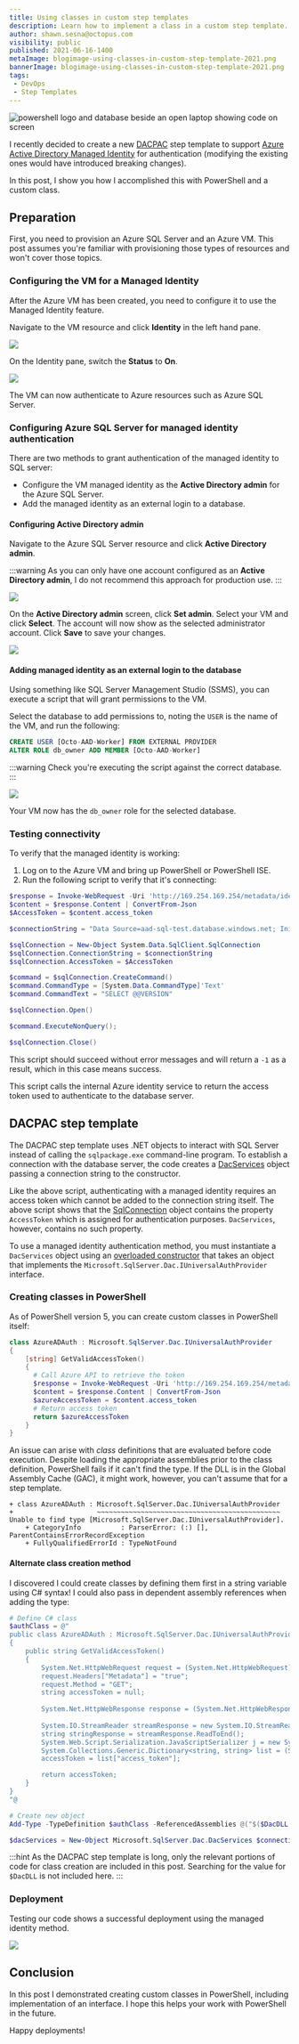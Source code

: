```yaml
---
title: Using classes in custom step templates
description: Learn how to implement a class in a custom step template.
author: shawn.sesna@octopus.com
visibility: public
published: 2021-06-16-1400
metaImage: blogimage-using-classes-in-custom-step-template-2021.png
bannerImage: blogimage-using-classes-in-custom-step-template-2021.png
tags:
 - DevOps
 - Step Templates
---
```


![powershell logo and database beside an open laptop showing code on screen](blogimage-using-classes-in-custom-step-template-2021.png)

I recently decided to create a new [DACPAC](https://library.octopus.com/step-templates/ae9d0024-a5aa-4aa8-95a9-cba53c291054/actiontemplate-sql-deploy-dacpac-with-aad-auth-support) step template to support [Azure Active Directory Managed Identity](https://docs.microsoft.com/en-us/azure/active-directory/managed-identities-azure-resources/overview) for authentication (modifying the existing ones would have introduced breaking changes).  

In this post, I show you how I accomplished this with PowerShell and a custom class.

## Preparation
First, you need to provision an Azure SQL Server and an Azure VM.  This post assumes you're familiar with provisioning those types of resources and won't cover those topics.

### Configuring the VM for a Managed Identity
After the Azure VM has been created, you need to configure it to use the Managed Identity feature.  

Navigate to the VM resource and click **Identity** in the left hand pane.

![](azure-vm-identity.png)

On the Identity pane, switch the **Status** to **On**.

![](azure-vm-managed-identity.png)

The VM can now authenticate to Azure resources such as Azure SQL Server.

### Configuring Azure SQL Server for managed identity authentication

There are two methods to grant authentication of the managed identity to SQL server:

- Configure the VM managed identity as the **Active Directory admin** for the Azure SQL Server.
- Add the managed identity as an external login to a database.

#### Configuring Active Directory admin
Navigate to the Azure SQL Server resource and click **Active Directory admin**.

:::warning
As you can only have one account configured as an **Active Directory admin**, I do not recommend this approach for production use.
:::

![](azure-sql-aad-admin.png)

On the **Active Directory admin** screen, click **Set admin**.  Select your VM and click **Select**. The account will now show as the selected administrator account. Click **Save** to save your changes.

![](azure-sql-select-admin.png)

#### Adding managed identity as an external login to the database
Using something like SQL Server Management Studio (SSMS), you can execute a script that will grant permissions to the VM.  

Select the database to add permissions to, noting the `USER` is the name of the VM, and run the following:

``` sql
CREATE USER [Octo-AAD-Worker] FROM EXTERNAL PROVIDER
ALTER ROLE db_owner ADD MEMBER [Octo-AAD-Worker]
```

:::warning
Check you're executing the script against the correct database.
:::

![](azure-sql-user-script.png)

Your VM now has the `db_owner` role for the selected database.

### Testing connectivity
To verify that the managed identity is working: 

1. Log on to the Azure VM and bring up PowerShell or PowerShell ISE.  
1.  Run the following script to verify that it's connecting:

``` PowerShell
$response = Invoke-WebRequest -Uri 'http://169.254.169.254/metadata/identity/oauth2/token?api-version=2018-02-01&resource=https%3A%2F%2Fdatabase.windows.net%2F' -Method GET -Headers @{Metadata="true"}
$content = $response.Content | ConvertFrom-Json
$AccessToken = $content.access_token

$connectionString = "Data Source=aad-sql-test.database.windows.net; Initial Catalog=TestDB2;"

$sqlConnection = New-Object System.Data.SqlClient.SqlConnection
$sqlConnection.ConnectionString = $connectionString
$sqlConnection.AccessToken = $AccessToken

$command = $sqlConnection.CreateCommand()
$command.CommandType = [System.Data.CommandType]'Text'
$command.CommandText = "SELECT @@VERSION"

$sqlConnection.Open()

$command.ExecuteNonQuery();

$sqlConnection.Close()
```

This script should succeed without error messages and will return a `-1` as a result, which in this case means success.

This script calls the internal Azure identity service to return the access token used to authenticate to the database server.

## DACPAC step template

The DACPAC step template uses .NET objects to interact with SQL Server instead of calling the `sqlpackage.exe` command-line program.  To establish a connection with the database server, the code creates a [DacServices](https://docs.microsoft.com/en-us/dotnet/api/microsoft.sqlserver.dac.dacservices?view=sql-dacfx-150) object passing a connection string to the constructor.  

Like the above script, authenticating with a managed identity requires an access token which cannot be added to the connection string itself.  The above script shows that the [SqlConnection](https://docs.microsoft.com/en-us/dotnet/api/system.data.sqlclient.sqlconnection?view=dotnet-plat-ext-5.0) object contains the property `AccessToken` which is assigned for authentication purposes. `DacServices`, however, contains no such property.  

To use a managed identity authentication method, you must instantiate a `DacServices` object using an [overloaded constructor](https://docs.microsoft.com/en-us/dotnet/api/microsoft.sqlserver.dac.dacservices.-ctor?view=sql-dacfx-150#Microsoft_SqlServer_Dac_DacServices__ctor_System_String_Microsoft_SqlServer_Dac_IUniversalAuthProvider_) that takes an object that implements the `Microsoft.SqlServer.Dac.IUniversalAuthProvider` interface.

### Creating classes in PowerShell
As of PowerShell version 5, you can create custom classes in PowerShell itself:

```PowerShell
class AzureADAuth : Microsoft.SqlServer.Dac.IUniversalAuthProvider
{
	[string] GetValidAccessToken()
    {
      # Call Azure API to retrieve the token
      $response = Invoke-WebRequest -Uri 'http://169.254.169.254/metadata/identity/oauth2/token?api-version=2018-02-01&resource=https%3A%2F%2Fdatabase.windows.net%2F' -Method GET -Headers @{Metadata="true"} -UseBasicParsing
      $content = $response.Content | ConvertFrom-Json
      $azureAccessToken = $content.access_token
      # Return access token
      return $azureAccessToken
    }
}
```

An issue can arise with *class* definitions that are evaluated before code execution.  Despite loading the appropriate assemblies prior to the class definition, PowerShell fails if it can't find the type.  If the DLL is in the Global Assembly Cache (GAC), it might work, however, you can't assume that for a step template.

```
+ class AzureADAuth : Microsoft.SqlServer.Dac.IUniversalAuthProvider
+                     ~~~~~~~~~~~~~~~~~~~~~~~~~~~~~~~~~~~~~~~~~~~~~~
Unable to find type [Microsoft.SqlServer.Dac.IUniversalAuthProvider].
    + CategoryInfo          : ParserError: (:) [], ParentContainsErrorRecordException
    + FullyQualifiedErrorId : TypeNotFound
```

#### Alternate class creation method
I discovered I could create classes by defining them first in a string variable using C# syntax! I could also pass in dependent assembly references when adding the type:

``` Powershell
# Define C# class
$authClass = @"
public class AzureADAuth : Microsoft.SqlServer.Dac.IUniversalAuthProvider
{
	public string GetValidAccessToken()
    {
    	System.Net.HttpWebRequest request = (System.Net.HttpWebRequest)System.Net.WebRequest.Create("http://169.254.169.254/metadata/identity/oauth2/token?api-version=2018-02-01&resource=https://database.windows.net/");
		request.Headers["Metadata"] = "true";
		request.Method = "GET";
		string accessToken = null;
        
        System.Net.HttpWebResponse response = (System.Net.HttpWebResponse)request.GetResponse();
        
        System.IO.StreamReader streamResponse = new System.IO.StreamReader(response.GetResponseStream());
        string stringResponse = streamResponse.ReadToEnd();
        System.Web.Script.Serialization.JavaScriptSerializer j = new System.Web.Script.Serialization.JavaScriptSerializer();
        System.Collections.Generic.Dictionary<string, string> list = (System.Collections.Generic.Dictionary<string, string>) j.Deserialize(stringResponse, typeof(System.Collections.Generic.Dictionary<string, string>));
        accessToken = list["access_token"];

		return accessToken;
    }
}
"@

# Create new object
Add-Type -TypeDefinition $authClass -ReferencedAssemblies @("$($DacDLL.FullName)", "System.Net", "System.Web.Extensions", "System.Collections")

$dacServices = New-Object Microsoft.SqlServer.Dac.DacServices $connectionString, $azureAuth
```

:::hint
As the DACPAC step template is long, only the relevant portions of code for class creation are included in this post.  Searching for the value for `$DacDLL` is not included here.
:::

### Deployment
Testing our code shows a successful deployment using the managed identity method.

![](octopus-deployment.png)

## Conclusion
In this post I demonstrated creating custom classes in PowerShell, including implementation of an interface.  I hope this helps your work with PowerShell in the future.

Happy deployments!